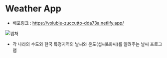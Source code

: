 # Weather App
* 배포링크 : https://voluble-zuccutto-dda73a.netlify.app/
  
![캡처](https://github.com/kangjinyong2/Weather-app/assets/66777943/acfe5787-a3d8-42e5-bc68-a09d30e3f749)




* 각 나라의 수도와 한국 특정지역의 날씨와 온도(섭씨&화씨)를 알려주는 날씨 프로그램
